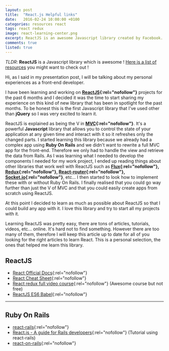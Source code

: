 ```yaml
---
layout: post
title:  "React.js Helpful links"
date:   2016-02-24 10:00:00 +0100
categories: resources react
tags: react redux
image: react-learning-center.png
excerpt: ReactJS is an awesome Javascript library created by Facebook. Here is a list of resources you might want to check out !
comments: true
listed: true
---
```

_TLDR_: **ReactJS** is a Javascript library which is awesome ! [Here is a list of resources](#reactjs) you might want to check out !

Hi, as I said in my presentation post, I will be talking about my personal experiences as a front-end developer.

I have been learning and working on **[ReactJS](https://facebook.github.io/react/){:rel="nofollow"}** projects for the past 6 months and I decided it was the time to start sharing my experience on this kind of new library that has been in spotlight for the past months. To be honest this is the first Javascript library that I've used other than **jQuery** so I was very excited to learn it.

ReactJS is explained as being the V in **[MVC](https://en.wikipedia.org/wiki/Model%E2%80%93view%E2%80%93controller){:rel="nofollow"}**. It's a powerful **Javascript** library that allows you to control the state of your application at any given time and interact with it so it refreshes only the changed parts. I started learning this library because we already had a complex app using **Ruby On Rails** and we didn't want to rewrite a full MVC app for the front-end. Therefore we only had to handle the view and retrieve the data from Rails. As I was learning what I needed to develop the components I needed for my work project, I ended up reading things about other libraries that work well with ReactJS such as **[Flux](https://facebook.github.io/flux/){:rel="nofollow"}, [Redux](http://redux.js.org/){:rel="nofollow"}, [React-router](https://github.com/reactjs/react-router){:rel="nofollow"}, [Socket.io](http://socket.io/){:rel="nofollow"}**, etc... I then started to look how to implement these with or without Ruby On Rails. I finally realised that you could go way further than just the V of MVC and that you could easily create apps from scratch using ReactJS.

At this point I decided to learn as much as possible about ReactJS so that I could build any app with it. I love this library and try to start all my projects with it.

Learning ReactJS was pretty easy, there are tons of articles, tutorials, videos, etc... online. It's hard not to find something. However there are too many of them, therefore I will keep this article up to date for all of you looking for the right articles to learn React. This is a personal selection, the ones that helped me learn this library.

## ReactJS
* [React Official Docs](https://facebook.github.io/react/docs/getting-started.html){:rel="nofollow"}
* [React Cheat Sheet](http://reactcheatsheet.com/){:rel="nofollow"}
* [React redux full video course](https://www.udemy.com/react-redux/){:rel="nofollow"} (Awesome course but not free)
* [ReactJS ES6 Babel](https://babeljs.io/blog/2015/06/07/react-on-es6-plus){:rel="nofollow"}


___

## Ruby On Rails
* [react-rails](https://github.com/reactjs/react-rails){:rel="nofollow"}
* [React.js - A guide for Rails developers](https://www.airpair.com/reactjs/posts/reactjs-a-guide-for-rails-developers){:rel="nofollow"} (Tutorial using react-rails)
* [react-on-rails](https://github.com/shakacode/react_on_rails){:rel="nofollow"}
